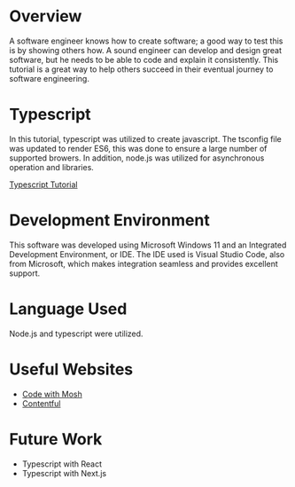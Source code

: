 # Overview

A software engineer knows how to create software; a good way to test this is by showing others how. A sound engineer can develop and design great software, but he needs to be able to code and explain it consistently. This tutorial is a great way to help others succeed in their eventual journey to software engineering.

# Typescript

In this tutorial, typescript was utilized to create javascript. The tsconfig file was updated to render ES6, this was done to ensure a large number of supported browers.
In addition, node.js was utilized for asynchronous operation and libraries.

[Typescript Tutorial](https://youtu.be/pryS8Xiaae8)

# Development Environment

This software was developed using Microsoft Windows 11 and an Integrated Development Environment, or IDE. The IDE used is Visual Studio Code, also from Microsoft, which makes integration seamless and provides excellent support.

# Language Used

Node.js and typescript were utilized.

# Useful Websites

- [Code with Mosh](https://codewithmosh.com/p/the-ultimate-typescript)
- [Contentful](https://www.contentful.com/blog/what-is-typescript-and-why-should-you-use-it/)

# Future Work

- Typescript with React
- Typescript with Next.js
